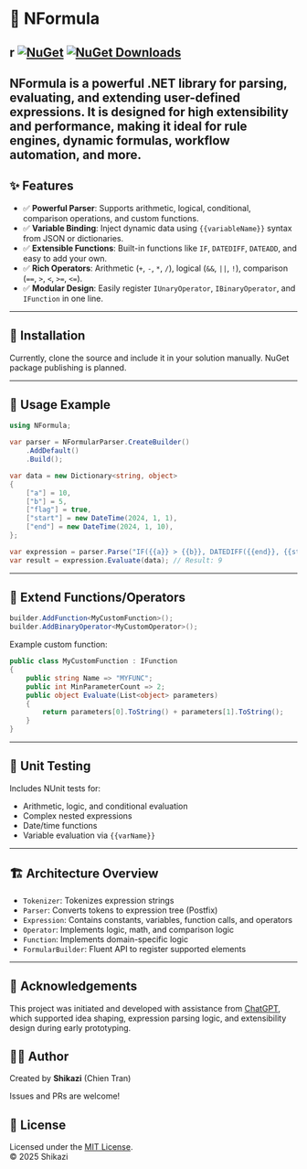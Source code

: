 
# 🧠 NFormula
r
[![NuGet](https://img.shields.io/nuget/v/NFormula.svg?style=flat-square)](https://www.nuget.org/packages/NFormula/)
[![NuGet Downloads](https://img.shields.io/nuget/dt/NFormula.svg?style=flat-square)](https://www.nuget.org/packages/NFormula/)
---

**NFormula** is a powerful .NET library for parsing, evaluating, and extending user-defined expressions. It is designed for high extensibility and performance, making it ideal for rule engines, dynamic formulas, workflow automation, and more.
---


## ✨ Features

- ✅ **Powerful Parser**: Supports arithmetic, logical, conditional, comparison operations, and custom functions.
- ✅ **Variable Binding**: Inject dynamic data using `{{variableName}}` syntax from JSON or dictionaries.
- ✅ **Extensible Functions**: Built-in functions like `IF`, `DATEDIFF`, `DATEADD`, and easy to add your own.
- ✅ **Rich Operators**: Arithmetic (`+`, `-`, `*`, `/`), logical (`&&`, `||`, `!`), comparison (`==`, `>`, `<`, `>=`, `<=`).
- ✅ **Modular Design**: Easily register `IUnaryOperator`, `IBinaryOperator`, and `IFunction` in one line.

---

## 🔧 Installation

Currently, clone the source and include it in your solution manually. NuGet package publishing is planned.

---

## 🧪 Usage Example

```csharp
using NFormula;

var parser = NFormularParser.CreateBuilder()
    .AddDefault()
    .Build();

var data = new Dictionary<string, object>
{
    ["a"] = 10,
    ["b"] = 5,
    ["flag"] = true,
    ["start"] = new DateTime(2024, 1, 1),
    ["end"] = new DateTime(2024, 1, 10),
};

var expression = parser.Parse("IF({{a}} > {{b}}, DATEDIFF({{end}}, {{start}}), 0)", data);
var result = expression.Evaluate(data); // Result: 9
```

---

## 🧩 Extend Functions/Operators

```csharp
builder.AddFunction<MyCustomFunction>();
builder.AddBinaryOperator<MyCustomOperator>();
```

Example custom function:

```csharp
public class MyCustomFunction : IFunction
{
    public string Name => "MYFUNC";
    public int MinParameterCount => 2;
    public object Evaluate(List<object> parameters)
    {
        return parameters[0].ToString() + parameters[1].ToString();
    }
}
```

---

## 🧪 Unit Testing

Includes NUnit tests for:
- Arithmetic, logic, and conditional evaluation
- Complex nested expressions
- Date/time functions
- Variable evaluation via `{{varName}}`

---

## 🏗️ Architecture Overview

- `Tokenizer`: Tokenizes expression strings
- `Parser`: Converts tokens to expression tree (Postfix)
- `Expression`: Contains constants, variables, function calls, and operators
- `Operator`: Implements logic, math, and comparison logic
- `Function`: Implements domain-specific logic
- `FormularBuilder`: Fluent API to register supported elements

---

## 🤖 Acknowledgements

This project was initiated and developed with assistance from [ChatGPT](https://openai.com/chatgpt), which supported idea shaping, expression parsing logic, and extensibility design during early prototyping.
## 👨‍💻 Author


Created by **Shikazi** (Chien Tran)

Issues and PRs are welcome!

## 📄 License

Licensed under the [MIT License](LICENSE).  
© 2025 Shikazi
